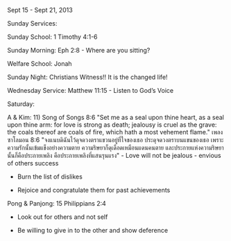 Sept 15 - Sept 21, 2013

Sunday Services:

 Sunday School: 1 Timothy 4:1-6

 Sunday Morning: Eph 2:8 - Where are you sitting?

 Welfare School: Jonah

 Sunday Night: Christians Witness!! It is the changed life!

Wednesday Service: Matthew 11:15 - Listen to God’s Voice

Saturday:

 A & Kim: 11) Song of Songs 8:6 "Set me as a seal upon thine heart, as a seal upon thine arm: for love is strong as death; jealousy is cruel as the grave: the coals thereof are coals of fire, which hath a most vehement flame." เพลงซาโลมอน 8:6 "จงแนบดิฉันไว้ดุจดวงตราแขวนอยู่ที่ใจของเธอ ประดุจดวงตราบนแขนของเธอ เพราะความรักนั้นเข้มแข็งอย่างความตาย ความริษยาก็ดุเดือดเหมือนแดนคนตาย และประกายแห่งความริษยานั้นก็คือประกายเพลิง คือประกายเพลิงที่แสนรุนแรง" - Love will not be jealous - envious of others success 

 - Burn the list of dislikes

 - Rejoice and congratulate them for past achievements

 Pong & Panjong: 15 Philippians 2:4 

 - Look out for others and not self 

 - Be willing to give in to the other and show deference